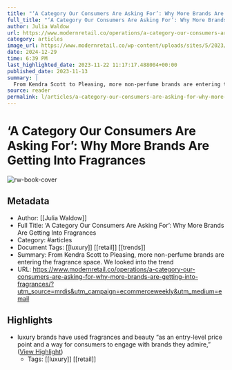 ```yaml
---
title: "‘A Category Our Consumers Are Asking For’: Why More Brands Are Getting Into Fragrances"
full_title: "‘A Category Our Consumers Are Asking For’: Why More Brands Are Getting Into Fragrances"
author: Julia Waldow
url: https://www.modernretail.co/operations/a-category-our-consumers-are-asking-for-why-more-brands-are-getting-into-fragrances/?utm_source=mrdis&utm_campaign=ecommerceweekly&utm_medium=email
category: articles
image_url: https://www.modernretail.co/wp-content/uploads/sites/5/2023/11/KS23-FRAGRANCE-DAY1-0142FPO.jpg
date: 2024-12-29
time: 6:39 PM
last_highlighted_date: 2023-11-22 11:17:17.488004+00:00
published_date: 2023-11-13
summary: |
  From Kendra Scott to Pleasing, more non-perfume brands are entering the fragrance space. We looked into the trend
source: reader
permalink: l/articles/a-category-our-consumers-are-asking-for-why-more-brands-are-getting-into-fragrances
---
```

# ‘A Category Our Consumers Are Asking For’: Why More Brands Are Getting Into Fragrances

![rw-book-cover](https://www.modernretail.co/wp-content/uploads/sites/5/2023/11/KS23-FRAGRANCE-DAY1-0142FPO.jpg)

## Metadata
- Author: [[Julia Waldow]]
- Full Title: ‘A Category Our Consumers Are Asking For’: Why More Brands Are Getting Into Fragrances
- Category: #articles
- Document Tags: [[luxury]] [[retail]] [[trends]] 
- Summary: From Kendra Scott to Pleasing, more non-perfume brands are entering the fragrance space. We looked into the trend
- URL: https://www.modernretail.co/operations/a-category-our-consumers-are-asking-for-why-more-brands-are-getting-into-fragrances/?utm_source=mrdis&utm_campaign=ecommerceweekly&utm_medium=email

## Highlights
- luxury brands have used fragrances and beauty “as an entry-level price point and a way for consumers to engage with brands they admire,” ([View Highlight](https://read.readwise.io/read/01hfvbz9gbtd0cqsbpp7v1a17x))
    - Tags: [[luxury]] [[retail]] 


